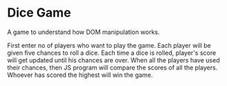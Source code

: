 # Dice Game

A game to understand how DOM manipulation works. 

First enter no of players who want to play the game. Each player will be given five chances to roll a dice. Each time a dice is rolled, player's score will get updated until his chances are over. When all the players have used their chances, then JS program will compare the scores of all the players. Whoever has scored the highest will win the game.

